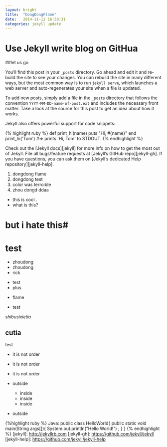```yaml
---
layout: bright
title:  "DongDongFlame"
date:   2014-11-12 16:59:31
categories: jekyll update
---
```


# Use Jekyll write blog on GitHua

##let us go


You’ll find this post in your `_posts` directory. Go ahead and edit it and re-build the site to see your changes. You can rebuild the site in many different ways, but the most common way is to run `jekyll serve`, which launches a web server and auto-regenerates your site when a file is updated.

To add new posts, simply add a file in the `_posts` directory that follows the convention `YYYY-MM-DD-name-of-post.ext` and includes the necessary front matter. Take a look at the source for this post to get an idea about how it works.

Jekyll also offers powerful support for code snippets:

{% highlight ruby %}
def print_hi(name)
  puts "Hi, #{name}"
end
print_hi('Tom')
#=> prints 'Hi, Tom' to STDOUT.
{% endhighlight %}

Check out the [Jekyll docs][jekyll] for more info on how to get the most out of Jekyll. File all bugs/feature requests at [Jekyll’s GitHub repo][jekyll-gh]. If you have questions, you can ask them on [Jekyll’s dedicated Help repository][jekyll-help].

1. dongdong flame
2. dongdong test
3. color was terroible
4. zhou dongd ddaa

* this is cool .
* what is this?

# but i hate this#

# test

+ zhoudong
+ zhoudong
+ rick
- test
- plus
+ flame
* test

*shibusixietia*

**cutia**  
---
test


- it is not order
- it is not order
- it is not order

- outside 
    + inside
    + inside
    + inside
- outside


{%highlight ruby %}
Java:
public class HelloWorld{
    public static void main(String args[]){
        System.out.println("Hello World!") ;
    }
}
{% endhighlight %}
[jekyll]:      http://jekyllrb.com
[jekyll-gh]:   https://github.com/jekyll/jekyll
[jekyll-help]: https://github.com/jekyll/jekyll-help


